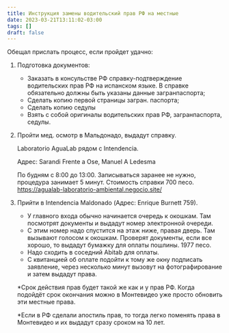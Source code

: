 ```yaml
---
title: Инструкция замены водительский прав РФ на местные
date: 2023-03-21T13:11:02-03:00
tags: []
draft: false
---
```


Обещал прислать процесс, если пройдет удачно:

1. Подготовка документов:

    - Заказать в консульстве РФ справку-подтверждение водительских прав РФ на испанском языке. В справке обязательно должны быть указаны данные загранпаспорта;
    - Сделать копию первой страницы загран. паспорта;
    - Сделать копию седулы
    - Взять с собой оригиналы водительских прав РФ, загранпаспорта, седулы.

2. Пройти мед. осмотр в Мальдонадо, выдадут справку.

    Laboratorio AguaLab рядом c Intendencia.

    Адрес: Sarandi Frente a Ose, Manuel A Ledesma

    По будням с 8:00 до 13:00. Записываться заранее не нужно, процедура занимает 5 минут. Стоимость справки 700 песо.
    https://agualab-laboratorio-ambiental.negocio.site/

3. Прийти в Intendencia Maldonado (Адрес: Enrique Burnett 759).
    - У главного входа обычно начинается очередь к окошкам. Там посмотрят документы и выдадут номер электронной очереди.
    - С этим номер надо спустится на этаж ниже, правая дверь. Там вызывают голосом к окошкам. Проверят документы, если все хорошо, то выдадут бумажку для оплаты пошлины. 1977 песо.
    - Надо сходить в соседний Abitab для оплаты.
    - С квитанцией об оплате подойти к тому же окну подписать заявление, через несколько минут вызовут на фотографирование и затем выдадут права.

   *Срок действия прав будет такой же как и у прав РФ. Когда подойдёт срок окончания можно в Монтевидео уже просто обновить эти местные права.

   *Если в РФ сделали апостиль прав, то тогда легко поменять права в Монтевидео и их выдадут сразу сроком на 10 лет.
